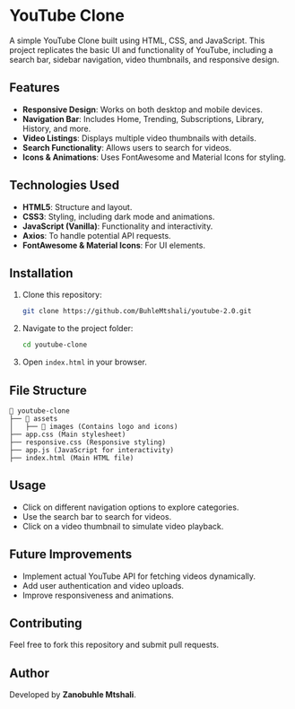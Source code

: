 # YouTube Clone

A simple YouTube Clone built using HTML, CSS, and JavaScript. This project replicates the basic UI and functionality of YouTube, including a search bar, sidebar navigation, video thumbnails, and responsive design.

## Features
- **Responsive Design**: Works on both desktop and mobile devices.
- **Navigation Bar**: Includes Home, Trending, Subscriptions, Library, History, and more.
- **Video Listings**: Displays multiple video thumbnails with details.
- **Search Functionality**: Allows users to search for videos.
- **Icons & Animations**: Uses FontAwesome and Material Icons for styling.

## Technologies Used
- **HTML5**: Structure and layout.
- **CSS3**: Styling, including dark mode and animations.
- **JavaScript (Vanilla)**: Functionality and interactivity.
- **Axios**: To handle potential API requests.
- **FontAwesome & Material Icons**: For UI elements.

## Installation
1. Clone this repository:
   ```sh
   git clone https://github.com/BuhleMtshali/youtube-2.0.git
   ```
2. Navigate to the project folder:
   ```sh
   cd youtube-clone
   ```
3. Open `index.html` in your browser.

## File Structure
```
📂 youtube-clone
├── 📂 assets
│   ├── 📂 images (Contains logo and icons)
├── app.css (Main stylesheet)
├── responsive.css (Responsive styling)
├── app.js (JavaScript for interactivity)
├── index.html (Main HTML file)
```

## Usage
- Click on different navigation options to explore categories.
- Use the search bar to search for videos.
- Click on a video thumbnail to simulate video playback.

## Future Improvements
- Implement actual YouTube API for fetching videos dynamically.
- Add user authentication and video uploads.
- Improve responsiveness and animations.

## Contributing
Feel free to fork this repository and submit pull requests.

## Author
Developed by **Zanobuhle Mtshali**.



